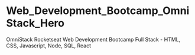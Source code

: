 # Web_Development_Bootcamp_OmniStack_Hero
 OmniStack Rocketseat Web Development Bootcamp Full Stack - HTML, CSS, Javascript, Node, SQL, React
